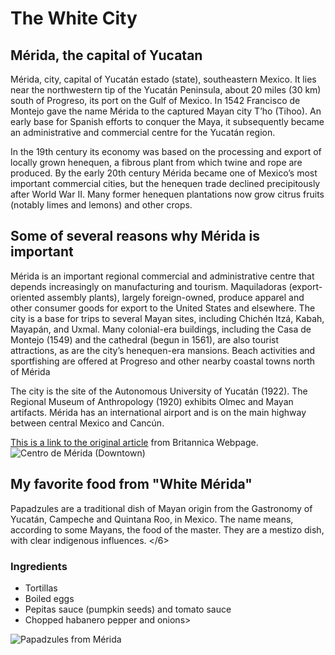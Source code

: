 <h1> The White City </h1>


<h2> Mérida, the capital of Yucatan </h2>

<p1> Mérida, city, capital of Yucatán estado (state), southeastern Mexico.
It lies near the northwestern tip of the Yucatán Peninsula, about 20 miles (30 km) south of Progreso, its port on the Gulf of Mexico.
In 1542 Francisco de Montejo gave the name Mérida to the captured Mayan city T’ho (Tihoo).
An early base for Spanish efforts to conquer the Maya, it subsequently became an administrative and commercial centre for the Yucatán region.
</p1>

<p2> In the 19th century its economy was based on the processing and export of locally grown henequen, a fibrous plant from which twine and rope are produced.
By the early 20th century Mérida became one of Mexico’s most important commercial cities, but the henequen trade declined precipitously after World War II.
Many former henequen plantations now grow citrus fruits (notably limes and lemons) and other crops.
</p2>


<h2> Some of several reasons why Mérida is important </h2>

<p3> Mérida is an important regional commercial and administrative centre that depends increasingly on manufacturing and tourism.
Maquiladoras (export-oriented assembly plants), largely foreign-owned, produce apparel and other consumer goods for export to the United States and elsewhere.
The city is a base for trips to several Mayan sites, including Chichén Itzá, Kabah, Mayapán, and Uxmal.
Many colonial-era buildings, including the Casa de Montejo (1549) and the cathedral (begun in 1561), are also tourist attractions,
as are the city’s henequen-era mansions. Beach activities and sportfishing are offered at Progreso and other nearby coastal towns north of Mérida
</p3>

<p4> The city is the site of the Autonomous University of Yucatán (1922). The Regional Museum of Anthropology (1920) exhibits Olmec and Mayan artifacts.
Mérida has an international airport and is on the main highway between central Mexico and Cancún.
</p4>

<p5>
<a href="https://www.britannica.com/place/Merida-Mexico"> This is a link to the original article</a> from Britannica Webpage.
</p5>

<img src="https://en-yucatan.com.mx/fotos/merida/home/merida-yucatan.jpg" alt="Centro de Mérida (Downtown)">



<h2> My favorite food from "White Mérida" </h2>

<p6> Papadzules are a traditional dish of Mayan origin from the Gastronomy of Yucatán, Campeche and Quintana Roo, in Mexico.
The name means, according to some Mayans, the food of the master. They are a mestizo dish, with clear indigenous influences.
</6>

<h3> Ingredients </h3>

<ul>
    <li>Tortillas</li>
    <li>Boiled eggs</li>
    <li>Pepitas sauce (pumpkin seeds) and tomato sauce</li>
    <li>Chopped habanero pepper and onions>
</ul>

<img src="https://media-cdn.tripadvisor.com/media/photo-s/0d/c1/25/f6/papadzules-exotico-platillo.jpg" alt="Papadzules from Mérida">

